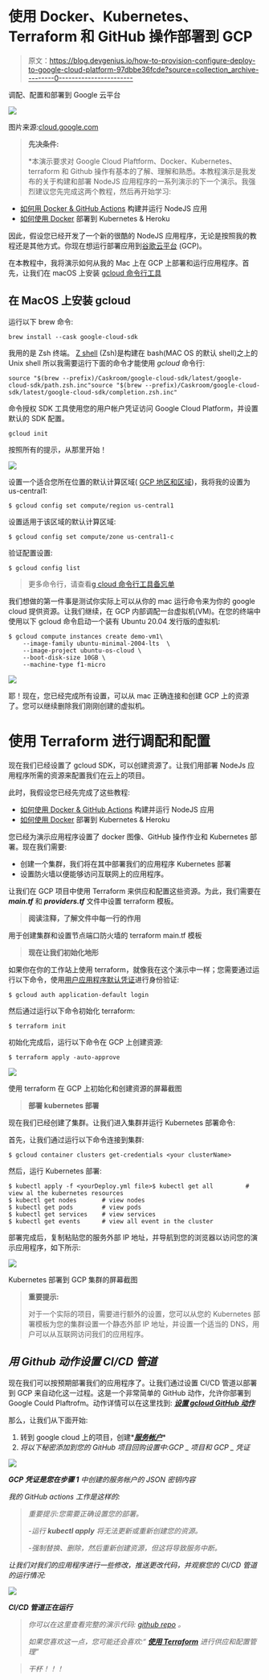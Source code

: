 # 使用 Docker、Kubernetes、Terraform 和 GitHub 操作部署到 GCP

> 原文：<https://blog.devgenius.io/how-to-provision-configure-deploy-to-google-cloud-platform-97dbbe36fcde?source=collection_archive---------0----------------------->

调配、配置和部署到 Google 云平台

![](img/1c7dbf9bff60d908cc7f5cfe4dc87c9f.png)

图片来源:[cloud.google.com](https://cloud.google.com/blog/products/gcp/last-month-today-april-on-gcp)

> **先决条件:**
> 
> *本演示要求对 Google Cloud Plaftform、Docker、Kubernetes、terraform 和 Github 操作有基本的了解、理解和熟悉。本教程演示是我发布的关于构建和部署 NodeJS 应用程序的一系列演示的下一个演示。我强烈建议您先完成这两个教程，然后再开始学习:

*   [如何用 Docker & GitHub Actions](/how-to-build-and-run-a-nodejs-app-with-docker-github-actions-59eb264dfef5?source=---------6----------------------------) 构建并运行 NodeJS 应用
*   [如何使用 Docker](/how-to-deploy-to-kubernetes-heroku-using-docker-c2556a9584df?source=---------5----------------------------) 部署到 Kubernetes & Heroku

因此，假设您已经开发了一个新的很酷的 NodeJS 应用程序，无论是按照我的教程还是其他方式。你现在想运行部署应用到[谷歌云平台](https://cloud.google.com/) (GCP)。

在本教程中，我将演示如何从我的 Mac 上在 GCP 上部署和运行应用程序。首先，让我们在 macOS 上安装 [gcloud 命令行工具](https://cloud.google.com/sdk/docs/cheatsheet)

## 在 MacOS 上安装 gcloud

运行以下 brew 命令:

```
brew install --cask google-cloud-sdk
```

我用的是 Zsh 终端。 [Z shell](https://en.wikipedia.org/wiki/Z_shell) (Zsh)是构建在 bash(MAC OS 的默认 shell)之上的 Unix shell 所以我需要运行下面的命令才能使用 *gcloud* 命令行:

```
source "$(brew --prefix)/Caskroom/google-cloud-sdk/latest/google-cloud-sdk/path.zsh.inc"source "$(brew --prefix)/Caskroom/google-cloud-sdk/latest/google-cloud-sdk/completion.zsh.inc"
```

命令授权 SDK 工具使用您的用户帐户凭证访问 Google Cloud Platform，并设置默认的 SDK 配置。

```
gcloud init
```

按照所有的提示，从那里开始！

![](img/f014762b4e86204136089d6ef2eed738.png)

设置一个适合您所在位置的默认计算区域( [GCP 地区和区域](https://cloud.google.com/compute/docs/regions-zones))，我将我的设置为 us-central1:

```
$ gcloud config set compute/region us-central1
```

设置适用于该区域的默认计算区域:

```
$ gcloud config set compute/zone us-central1-c
```

验证配置设置:

```
$ gcloud config list
```

> 更多命令行，请查看[g cloud 命令行工具备忘单](https://cloud.google.com/sdk/docs/cheatsheet)

我们想做的第一件事是测试你实际上可以从你的 mac 运行命令来为你的 google cloud 提供资源。让我们继续，在 GCP 内部调配一台虚拟机(VM)。在您的终端中使用以下 gcloud 命令启动一个装有 Ubuntu 20.04 发行版的虚拟机:

```
$ gcloud compute instances create demo-vm1\
    --image-family ubuntu-minimal-2004-lts  \
    --image-project ubuntu-os-cloud \
    --boot-disk-size 10GB \
    --machine-type f1-micro
```

![](img/e224e9353806f58970785d2341fdb5b1.png)

耶！现在，您已经完成所有设置，可以从 mac 正确连接和创建 GCP 上的资源了。您可以继续删除我们刚刚创建的虚拟机。

# 使用 Terraform 进行调配和配置

现在我们已经设置了 gcloud SDK，可以创建资源了。让我们用部署 NodeJs 应用程序所需的资源来配置我们在云上的项目。

此时，我假设您已经先完成了这些教程:

*   [如何使用 Docker & GitHub Actions](/how-to-build-and-run-a-nodejs-app-with-docker-github-actions-59eb264dfef5?source=---------6----------------------------) 构建并运行 NodeJS 应用
*   [如何使用 Docker](/how-to-deploy-to-kubernetes-heroku-using-docker-c2556a9584df?source=---------5----------------------------) 部署到 Kubernetes & Heroku

您已经为演示应用程序设置了 docker 图像、GitHub 操作作业和 Kubernetes 部署。现在我们需要:

*   创建一个集群，我们将在其中部署我们的应用程序 Kubernetes 部署
*   设置防火墙以便能够访问互联网上的应用程序。

让我们在 GCP 项目中使用 Terraform 来供应和配置这些资源。为此，我们需要在 ***main.tf*** 和 ***providers.tf*** 文件中设置 terraform 模板。

> **阅读注释，了解文件中每一行的作用**

用于创建集群和设置节点端口防火墙的 terraform main.tf 模板

> **现在让我们初始化地形**

如果你在你的工作站上使用 terraform，就像我在这个演示中一样；您需要通过运行以下命令，使用[用户应用程序默认凭证](https://cloud.google.com/sdk/gcloud/reference/auth/application-default)进行身份验证:

```
$ gcloud auth application-default login
```

然后通过运行以下命令初始化 terraform:

```
$ terraform init
```

初始化完成后，运行以下命令在 GCP 上创建资源:

```
$ terraform apply -auto-approve
```

![](img/a0701e3e41226bd72968492926ab29f8.png)

使用 terraform 在 GCP 上初始化和创建资源的屏幕截图

> **部署 kubernetes 部署**

现在我们已经创建了集群。让我们进入集群并运行 Kubernetes 部署命令:

首先，让我们通过运行以下命令连接到集群:

```
$ gcloud container clusters get-credentials <your clusterName>
```

然后，运行 Kubernetes 部署:

```
$ kubectl apply -f <yourDeploy.yml file>$ kubectl get all         # view al the kubernetes resources
$ kubectl get nodes       # view nodes
$ kubectl get pods        # view pods
$ kubectl get services    # view services
$ kubectl get events      # view all event in the cluster
```

部署完成后，复制粘贴您的服务外部 IP 地址，并导航到您的浏览器以访问您的演示应用程序，如下所示:

![](img/6e28c767ec6debff200510397a2c19a4.png)

Kubernetes 部署到 GCP 集群的屏幕截图

> **重要提示:**
> 
> 对于一个实际的项目，需要进行额外的设置，您可以从您的 Kubernetes 部署模板为您的集群设置一个静态外部 IP 地址，并设置一个适当的 DNS，用户可以从互联网访问我们的应用程序。

## ***用 Github 动作设置 CI/CD 管道***

现在我们可以按预期部署我们的应用程序了。让我们通过设置 CI/CD 管道以部署到 GCP 来自动化这一过程。这是一个非常简单的 GitHub 动作，允许你部署到 Google Could Plaftrofm。动作详情可以在这里找到: [***设置 gcloud GitHub 动作***](https://github.com/marketplace/actions/set-up-gcloud-cloud-sdk-environment)

那么，让我们从下面开始:

1.  转到 google cloud 上的项目，创建*[***服务帐户***](https://cloud.google.com/iam/docs/creating-managing-service-accounts#iam-service-accounts-create-console)*
2.  *将以下秘密添加到您的 GitHub 项目回购设置中:GCP _ 项目和 GCP _ 凭证*

*![](img/d7b4259ef52779cd0173e1044cb82852.png)*

***GCP 凭证是您在步骤 1** 中创建的服务帐户的 JSON 密钥内容*

*我的 GitHub actions 工作是这样的:*

> *重要提示:您需要正确设置您的部署。*
> 
> *-运行 ***kubectl apply*** 将无法更新或重新创建您的资源。*
> 
> *-强制替换、删除，然后重新创建资源，但这将导致服务中断。*

*让我们对我们的应用程序进行一些修改，推送更改代码，并观察您的 CI/CD 管道的运行情况:*

*![](img/c5ed126d1ec0dcfcc08fdc3aff6aa0f1.png)*

***CI/CD 管道正在运行***

> *你可以在这里查看完整的演示代码: [github repo](https://github.com/YannMjl/nodejs-demo-app) 。*
> 
> *如果您喜欢这一点，您可能还会喜欢:“ [**使用 Terraform**](/provisioning-vs-configuration-management-with-terraform-4bf07b9c79db) 进行供应和配置管理”*

> *干杯！！！*